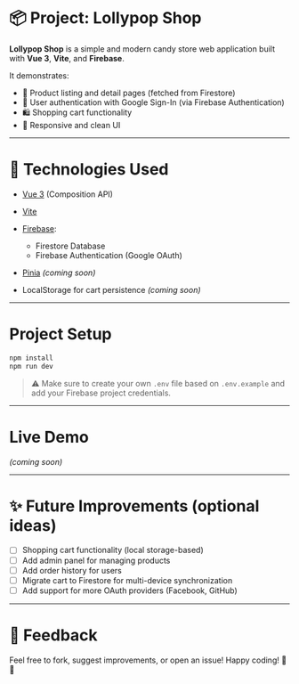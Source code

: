 # 📦 Project: Lollypop Shop

**Lollypop Shop** is a simple and modern candy store web application built with **Vue 3**, **Vite**, and **Firebase**.

It demonstrates:

* 🛒 Product listing and detail pages (fetched from Firestore)
* 🔐 User authentication with Google Sign-In (via Firebase Authentication)
* 🛍️ Shopping cart functionality
* 🌟 Responsive and clean UI

---

# 🚀 Technologies Used

* [Vue 3](https://vuejs.org/) (Composition API)
* [Vite](https://vitejs.dev/)
* [Firebase](https://firebase.google.com/):

  * Firestore Database
  * Firebase Authentication (Google OAuth)
* [Pinia](https://pinia.vuejs.org/) *(coming soon)*
* LocalStorage for cart persistence *(coming soon)*

---

# Project Setup

```bash
npm install
npm run dev
```

> ⚠️ Make sure to create your own `.env` file based on `.env.example` and add your Firebase project credentials.

---

# Live Demo

*(coming soon)*

---

# ✨ Future Improvements (optional ideas)

- [ ] Shopping cart functionality (local storage-based)
- [ ] Add admin panel for managing products
- [ ] Add order history for users
- [ ] Migrate cart to Firestore for multi-device synchronization
- [ ] Add support for more OAuth providers (Facebook, GitHub)

---

# 📩 Feedback

Feel free to fork, suggest improvements, or open an issue!
Happy coding! 🚀🍬
